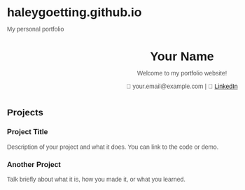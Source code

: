 # haleygoetting.github.io
My personal portfolio
<!DOCTYPE html>
<html lang="en">
<head>
  <meta charset="UTF-8" />
  <meta name="viewport" content="width=device-width, initial-scale=1.0"/>
  <title>Your Name - Portfolio</title>
  <style>
    body {
      font-family: Arial, sans-serif;
      max-width: 800px;
      margin: auto;
      padding: 20px;
    }
    header {
      text-align: center;
      margin-bottom: 40px;
    }
    h1 {
      margin-bottom: 0;
    }
    p {
      color: #555;
    }
    .projects {
      margin-top: 40px;
    }
    .project {
      margin-bottom: 20px;
    }
  </style>
</head>
<body>
  <header>
    <h1>Your Name</h1>
    <p>Welcome to my portfolio website!</p>
    <p>📧 your.email@example.com | 💼 <a href="https://linkedin.com/in/yourprofile" target="_blank">LinkedIn</a></p>
  </header>

  <section class="projects">
    <h2>Projects</h2>
    <div class="project">
      <h3>Project Title</h3>
      <p>Description of your project and what it does. You can link to the code or demo.</p>
    </div>
    <div class="project">
      <h3>Another Project</h3>
      <p>Talk briefly about what it is, how you made it, or what you learned.</p>
    </div>
  </section>
</body>
</html>
